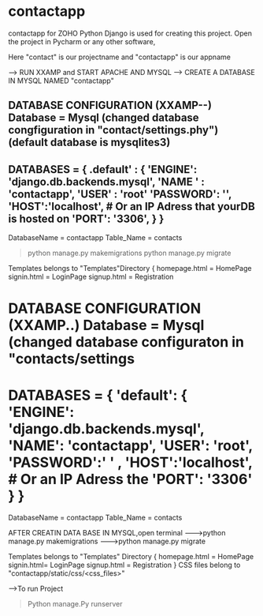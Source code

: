 # contactapp
contactapp for ZOHO 
Python Django is used for creating this project.
Open the project in Pycharm or any other software,


Here "contact" is our projectname
and "contactapp" is our appname

--> RUN XXAMP and START APACHE AND MYSQL
--> CREATE A DATABASE IN MYSQL NAMED "contactapp"

DATABASE CONFIGURATION (XXAMP--)
Database = Mysql (changed database congfiguration in "contact/settings.phy")(default database is mysqlites3)
----------------------
DATABASES = {
    .default' : {
        'ENGINE': 'django.db.backends.mysql',
        'NAME ' : 'contactapp',
        'USER'  : 'root'
        'PASSWORD': '',
        'HOST':'localhost', # Or an IP Adress that yourDB is hosted on 
        'PORT': '3306',
        }
}
-----------------------
DatabaseName = contactapp
Table_Name = contacts


>python manage.py makemigrations 
>python manage.py migrate


Templates belongs to "Templates"Directory
{
homepage.html = HomePage
signin.html = LoginPage
signup.html = Registration






DATABASE CONFIGURATION (XXAMP..)
Database = Mysql (changed database configuraton in "contacts/settings
========================
DATABASES = {
    'default': {
        'ENGINE': 'django.db.backends.mysql',
        'NAME': 'contactapp',
        'USER': 'root',
        'PASSWORD':' ' , 
        'HOST':'localhost', # Or an IP Adress the
        'PORT': '3306'
        }
 }
 ======================
 DatabaseName = contactapp
 Table_Name = contacts
 
 
 AFTER CREATIN DATA BASE IN MYSQL,open terminal
 --->python manage.py makemigrations
 --->python manage.py migrate
 
 
 Templates belongs to "Templates" Directory
 {
 homepage.html = HomePage
 signin.html= LoginPage
 signup.html = Registration 
 }
 CSS files belong to  "contactapp/static/css/<css_files>"
 
 -->To run Project
 >Python manage.Py runserver
